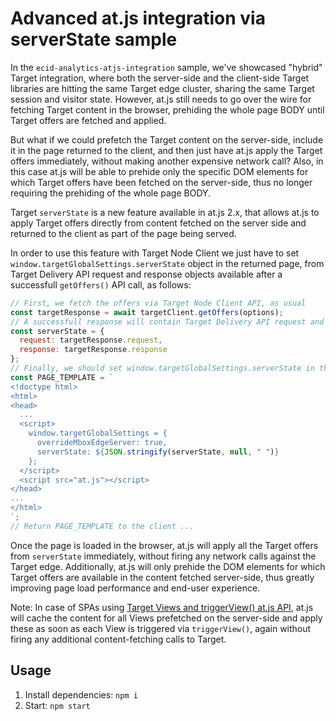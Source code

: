 # Advanced at.js integration via serverState sample

In the `ecid-analytics-atjs-integration` sample, we've showcased "hybrid" Target integration, where both the server-side and the client-side Target libraries are hitting the same Target edge cluster, sharing the same Target session and visitor state. However, at.js still needs to go over the wire for fetching Target content in the browser, prehiding the whole page BODY until Target offers are fetched and applied.

But what if we could prefetch the Target content on the server-side, include it in the page returned to the client, and then just have at.js apply the Target offers immediately, without making another expensive network call?
Also, in this case at.js will be able to prehide only the specific DOM elements for which Target offers have been fetched on the server-side, thus no longer requiring the prehiding of the whole page BODY.

Target `serverState` is a new feature available in at.js 2.x, that allows at.js to apply Target offers directly from content fetched on the server side and returned to the client as part of the page being served.

In order to use this feature with Target Node Client we just have to set `window.targetGlobalSettings.serverState` object in the returned page, from Target Delivery API request and response objects available after a successfull `getOffers()` API call, as follows:

```js
// First, we fetch the offers via Target Node Client API, as usual
const targetResponse = await targetClient.getOffers(options);
// A successfull response will contain Target Delivery API request and response objects, which we need to set as serverState
const serverState = {
  request: targetResponse.request,
  response: targetResponse.response
};
// Finally, we should set window.targetGlobalSettings.serverState in the returned page, by replacing it in a page template, for example
const PAGE_TEMPLATE = `
<!doctype html>
<html>
<head>
  ...
  <script>
    window.targetGlobalSettings = {
      overrideMboxEdgeServer: true,
      serverState: ${JSON.stringify(serverState, null, " ")}
    };
  </script>
  <script src="at.js"></script>
</head>
...
</html>
`;
// Return PAGE_TEMPLATE to the client ...
```

Once the page is loaded in the browser, at.js will apply all the Target offers from `serverState` immediately, without firing any network calls against the Target edge. Additionally, at.js will only prehide the DOM elements for which Target offers are available in the content fetched server-side, thus greatly improving page load performance and end-user experience.

Note: In case of SPAs using [Target Views and triggerView() at.js API](https://docs.adobe.com/content/help/en/target/using/implement-target/client-side/functions-overview/adobe-target-triggerview-atjs-2.html), at.js will cache the content for all Views prefetched on the server-side and apply these as soon as each View is triggered via `triggerView()`, again without firing any additional content-fetching calls to Target.

## Usage
1. Install dependencies: `npm i`
2. Start: `npm start`
